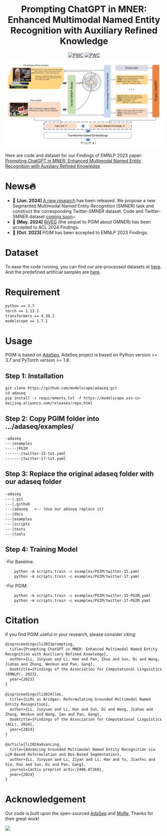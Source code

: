 
<div align="center">

<h1>Prompting ChatGPT in MNER: Enhanced Multimodal Named Entity Recognition with Auxiliary Refined Knowledge</h1>

[![PWC](https://img.shields.io/endpoint.svg?url=https://paperswithcode.com/badge/prompt-chatgpt-in-mner-improved-multimodal/multi-modal-named-entity-recognition-on-3)](https://paperswithcode.com/sota/multi-modal-named-entity-recognition-on-3?p=prompt-chatgpt-in-mner-improved-multimodal)
[![PWC](https://img.shields.io/endpoint.svg?url=https://paperswithcode.com/badge/prompt-chatgpt-in-mner-improved-multimodal/multi-modal-named-entity-recognition-on)](https://paperswithcode.com/sota/multi-modal-named-entity-recognition-on?p=prompt-chatgpt-in-mner-improved-multimodal)

![Image](main.png)

</div>

Here are code and dataset for our Findings of EMNLP 2023 paper: [Prompting ChatGPT in MNER: Enhanced Multimodal Named Entity Recognition with Auxiliary Refined Knowledge](https://aclanthology.org/2023.findings-emnlp.184/)

# News🔥

 - 📆 **[Jun. 2024]** [A new research](https://arxiv.org/abs/2406.07268) has been released. We propose a new Segmented Multimodal Named Entity Recognition (SMNER) task and construct the corresponding Twitter-SMNER dataset. Code and Twitter-SMNER dataset [coming soon](https://github.com/JinYuanLi0012/RiVEG)~
 - 📆 **[May. 2024]** [RiVEG](https://github.com/JinYuanLi0012/RiVEG) (the sequel to PGIM about GMNER) has been accepted to ACL 2024 Findings.
 - 📆 **[Oct. 2023]** PGIM has been accepted to EMNLP 2023 Findings.

# Dataset
To ease the code running, you can find our pre-processed datasets at [here](https://www.modelscope.cn/datasets/Dexter1202/PGIM/files). And the predefined artificial samples are [here](data/ManualAnnotation).

# Requirement
```
python == 3.7
torch == 1.13.1
transformers == 4.30.2
modelscope == 1.7.1
```

# Usage
PGIM is based on [AdaSeq](https://github.com/modelscope/AdaSeq), AdaSeq project is based on Python version >= 3.7 and PyTorch version >= 1.8.

## Step 1: Installation
```
git clone https://github.com/modelscope/adaseq.git
cd adaseq
pip install -r requirements.txt -f https://modelscope.oss-cn-beijing.aliyuncs.com/releases/repo.html
```

## Step 2: Copy PGIM folder into .../adaseq/examples/
```
-adaseq
---|examples
-----|PGIM
-------|twitter-15-txt.yaml
-------|twitter-17-txt.yaml
```

## Step 3: Replace the original adaseq folder with our adaseq folder
```
-adaseq
---|.git
---|.github
---|adaseq   <-- (Use our adaseq replace it)  
---|docs
---|examples
---|scripts
---|tests
---|tools
```

## Step 4: Training Model
-For Baseline:
```
	python -m scripts.train -c examples/PGIM/twitter-15.yaml
	python -m scripts.train -c examples/PGIM/twitter-17.yaml
```
-For PGIM:
```
	python -m scripts.train -c examples/PGIM/twitter-15-PGIM.yaml
	python -m scripts.train -c examples/PGIM/twitter-17-PGIM.yaml
```

# Citation
If you find PGIM useful in your research, please consider citing:
```
@inproceedings{li2023prompting,
  title={Prompting ChatGPT in MNER: Enhanced Multimodal Named Entity Recognition with Auxiliary Refined Knowledge},
  author={Li, Jinyuan and Li, Han and Pan, Zhuo and Sun, Di and Wang, Jiahao and Zhang, Wenkun and Pan, Gang},
  booktitle={Findings of the Association for Computational Linguistics (EMNLP), 2023},
  year={2023}
}

@inproceedings{li2024llms,
  title={LLMs as Bridges: Reformulating Grounded Multimodal Named Entity Recognition},
  author={Li, Jinyuan and Li, Han and Sun, Di and Wang, Jiahao and Zhang, Wenkun and Wang, Zan and Pan, Gang},
  booktitle={Findings of the Association for Computational Linguistics (ACL), 2024},
  year={2024}
}

@article{li2024advancing,
  title={Advancing Grounded Multimodal Named Entity Recognition via LLM-Based Reformulation and Box-Based Segmentation},
  author={Li, Jinyuan and Li, Ziyan and Li, Han and Yu, Jianfei and Xia, Rui and Sun, Di and Pan, Gang},
  journal={arXiv preprint arXiv:2406.07268},
  year={2024}
}
```

# Acknowledgement
Our code is built upon the open-sourced [AdaSeq](https://github.com/modelscope/AdaSeq) and [MoRe](https://github.com/modelscope/AdaSeq/tree/master/examples/MoRe), Thanks for their great work!

<a href="https://clustrmaps.com/site/1c13g" title="Visit tracker"><img src="//www.clustrmaps.com/map_v2.png?d=wLU9jsKsKapgO3iBFvPN02llSfykUnwj2CoFKe-hbeM&cl=ffffff"></a>
